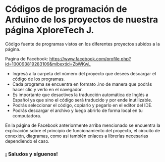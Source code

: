 # Códigos de programación de Arduino de los proyectos de nuestra página XploreTech J.

Código fuente de programas vistos en los diferentes proyectos subidos a la página.

Pagina de Facebook: https://www.facebook.com/profile.php?id=100093819283109&mibextid=ZbWKwL

- Ingresá a la carpeta del número del proyecto que desees descargar el código de los programas.
- Cada programa se encuentra en formato .ino de manera que podrás hacer clic y verlo en el navegador.
- Es importante que desactives la traducción automática de Inglés a Español ya que sino el código será traducido y por ende inutilizable.
- Podrás seleccionar el código, copiarlo y pegarlo en el editor del IDE.
- Podrás descargar el archivo y luego abrirlo de forma local en tu computadora.

En la página de Facebook anteriormente arriba mencionado se encuentra la explicación sobre el principio de funcionamiento del proyecto, el circuito de conexión, diagramas, como asi también enlaces a librerías necesarias dependiendo el caso.

### ¡ Saludos y síguenos!
